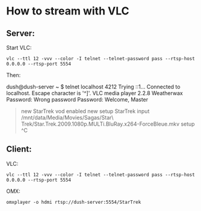 # How to stream with VLC

## Server:

Start VLC:

    vlc --ttl 12 -vvv --color -I telnet --telnet-password pass --rtsp-host 0.0.0.0 --rtsp-port 5554


Then: 

dush@dush-server ~ $ telnet localhost 4212
Trying ::1...
Connected to localhost.
Escape character is '^]'.
VLC media player 2.2.8 Weatherwax
Password: 
Wrong password
Password: 
Welcome, Master
> new StarTrek vod enabled
new
> setup StarTrek input /mnt/data/Media/Movies/Sagas/Star\ Trek/Star.Trek.2009.1080p.MULTi.BluRay.x264-ForceBleue.mkv
setup
> ^C


## Client:

VLC:

    vlc --ttl 12 -vvv --color -I telnet --telnet-password pass --rtsp-host 0.0.0.0 --rtsp-port 5554

OMX:

    omxplayer -o hdmi rtsp://dush-server:5554/StarTrek

